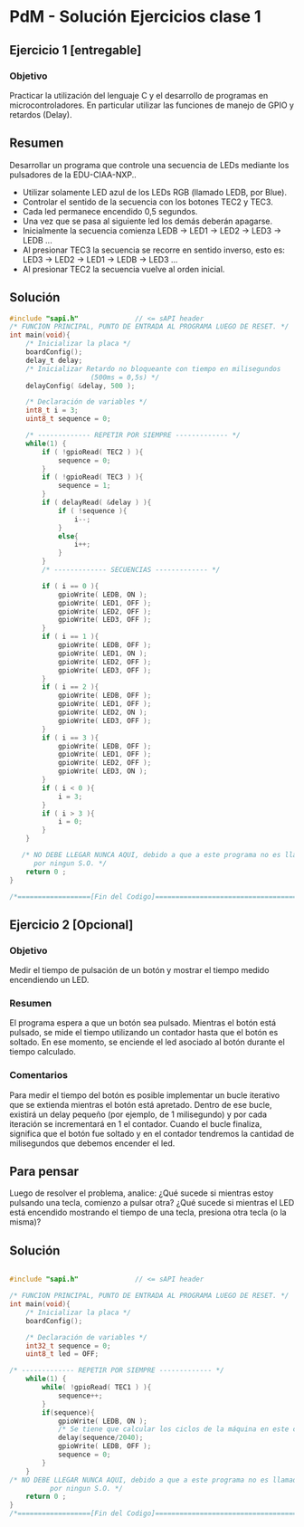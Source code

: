 
# PdM - Solución Ejercicios clase 1 

## Ejercicio 1 [entregable] 
### Objetivo

Practicar la utilización del lenguaje C y el desarrollo de programas en microcontroladores. En particular utilizar las funciones de manejo de GPIO y retardos (Delay).

## Resumen

Desarrollar un programa que controle una secuencia de LEDs mediante los pulsadores de la EDU-CIAA-NXP..

- Utilizar solamente LED azul de los LEDs RGB (llamado LEDB, por Blue). 
- Controlar el sentido de la secuencia con los botones TEC2 y TEC3.
- Cada led permanece encendido 0,5 segundos.
- Una vez que se pasa al siguiente led los demás deberán apagarse.
- Inicialmente la secuencia comienza LEDB -> LED1 -> LED2 -> LED3 -> LEDB ...
- Al presionar TEC3 la secuencia se recorre en sentido inverso, esto es: LED3 -> LED2 -> LED1 -> LEDB -> LED3 ...
- Al presionar TEC2 la secuencia vuelve al orden inicial.

## Solución

```C
#include "sapi.h"              // <= sAPI header
/* FUNCION PRINCIPAL, PUNTO DE ENTRADA AL PROGRAMA LUEGO DE RESET. */
int main(void){
	/* Inicializar la placa */
	boardConfig();
	delay_t delay;
	/* Inicializar Retardo no bloqueante con tiempo en milisegundos
                    (500ms = 0,5s) */
	delayConfig( &delay, 500 );

    /* Declaración de variables */
	int8_t i = 3;
	uint8_t sequence = 0;

	/* ------------- REPETIR POR SIEMPRE ------------- */
	while(1) {
		if ( !gpioRead( TEC2 ) ){
			sequence = 0;
		}
		if ( !gpioRead( TEC3 ) ){
			sequence = 1;
		}
		if ( delayRead( &delay ) ){
			if ( !sequence ){
				i--;
			}
			else{
				i++;
			}
		}
       	/* ------------- SECUENCIAS ------------- */

		if ( i == 0 ){
			gpioWrite( LEDB, ON );
			gpioWrite( LED1, OFF );
			gpioWrite( LED2, OFF );
			gpioWrite( LED3, OFF );
		}
		if ( i == 1 ){
			gpioWrite( LEDB, OFF );
			gpioWrite( LED1, ON );
			gpioWrite( LED2, OFF );
			gpioWrite( LED3, OFF );
		}
		if ( i == 2 ){
			gpioWrite( LEDB, OFF );
			gpioWrite( LED1, OFF );
			gpioWrite( LED2, ON );
			gpioWrite( LED3, OFF );
		}
		if ( i == 3 ){
			gpioWrite( LEDB, OFF );
			gpioWrite( LED1, OFF );
			gpioWrite( LED2, OFF );
			gpioWrite( LED3, ON );
		}
		if ( i < 0 ){
			i = 3;
		}
		if ( i > 3 ){
			i = 0;
		}
	}

   /* NO DEBE LLEGAR NUNCA AQUI, debido a que a este programa no es llamado
      por ningun S.O. */
	return 0 ;
}

/*==================[Fin del Codigo]============================================*/

```
## Ejercicio 2 [Opcional]

### Objetivo

Medir el tiempo de pulsación de un botón y mostrar el tiempo medido encendiendo un LED. 

### Resumen 

El programa espera a que un botón sea pulsado. Mientras el botón está pulsado, se mide el tiempo utilizando un contador hasta que el botón es soltado. En ese momento, se enciende 
el led asociado al botón durante el tiempo calculado. 

### Comentarios 

Para medir el tiempo del botón es posible implementar un bucle iterativo que se extienda mientras el botón está apretado. Dentro de ese bucle, existirá un delay pequeño (por ejemplo, de 1 milisegundo) y por cada iteración se incrementará en 1 el contador. Cuando el bucle finaliza, significa que el botón fue soltado y en el contador tendremos la cantidad de milisegundos que debemos encender el led. 

## Para pensar

Luego de resolver el problema, analice: ¿Qué sucede si mientras estoy pulsando una tecla, comienzo a pulsar otra? ¿Qué sucede si mientras el LED está encendido mostrando el tiempo de una tecla, presiona otra tecla (o la misma)? 

## Solución

```C

#include "sapi.h"              // <= sAPI header

/* FUNCION PRINCIPAL, PUNTO DE ENTRADA AL PROGRAMA LUEGO DE RESET. */
int main(void){
	/* Inicializar la placa */
	boardConfig();

	/* Declaración de variables */
	int32_t sequence = 0;
	uint8_t led = OFF;

/* ------------- REPETIR POR SIEMPRE ------------- */
	while(1) {
		while( !gpioRead( TEC1 ) ){
			sequence++;
		}
		if(sequence){
			gpioWrite( LEDB, ON );
            /* Se tiene que calcular los ciclos de la máquina en este caso es de 2040 */
			delay(sequence/2040);
			gpioWrite( LEDB, OFF );
			sequence = 0;
		}
	}
/* NO DEBE LLEGAR NUNCA AQUI, debido a que a este programa no es llamado
	      por ningun S.O. */
	return 0 ;
}
/*==================[Fin del Codigo]============================================*/
```

